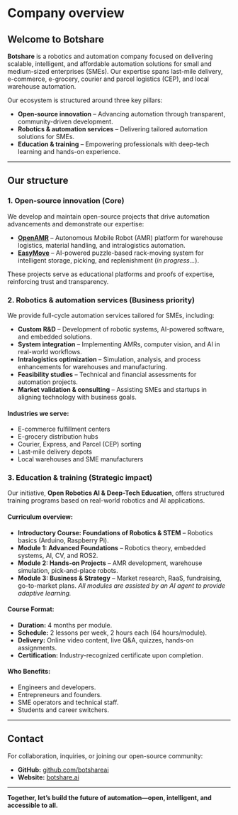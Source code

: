 # Company overview

## Welcome to Botshare

**Botshare** is a robotics and automation company focused on delivering scalable, intelligent, and affordable automation solutions for small and medium-sized enterprises (SMEs). Our expertise spans last-mile delivery, e-commerce, e-grocery, courier and parcel logistics (CEP), and local warehouse automation.

Our ecosystem is structured around three key pillars:

- **Open-source innovation** – Advancing automation through transparent, community-driven development.
- **Robotics & automation services** – Delivering tailored automation solutions for SMEs.
- **Education & training** – Empowering professionals with deep-tech learning and hands-on experience.

---

## Our structure

### 1. Open-source innovation (Core)
We develop and maintain open-source projects that drive automation advancements and demonstrate our expertise:

- **[OpenAMR](https://github.com/botshareai/OpenAMR)** – Autonomous Mobile Robot (AMR) platform for warehouse logistics, material handling, and intralogistics automation.
- **[EasyMove](https://github.com/botshareai/EasyMove)** – AI-powered puzzle-based rack-moving system for intelligent storage, picking, and replenishment (*in progress...*).

These projects serve as educational platforms and proofs of expertise, reinforcing trust and transparency.

### 2. Robotics & automation services (Business priority)
We provide full-cycle automation services tailored for SMEs, including:

- **Custom R&D** – Development of robotic systems, AI-powered software, and embedded solutions.
- **System integration** – Implementing AMRs, computer vision, and AI in real-world workflows.
- **Intralogistics optimization** – Simulation, analysis, and process enhancements for warehouses and manufacturing.
- **Feasibility studies** – Technical and financial assessments for automation projects.
- **Market validation & consulting** – Assisting SMEs and startups in aligning technology with business goals.

#### Industries we serve:
- E-commerce fulfillment centers
- E-grocery distribution hubs
- Courier, Express, and Parcel (CEP) sorting
- Last-mile delivery depots
- Local warehouses and SME manufacturers

### 3. Education & training (Strategic impact)
Our initiative, **Open Robotics AI & Deep-Tech Education**, offers structured training programs based on real-world robotics and AI applications.

#### **Curriculum overview:**
- **Introductory Course: Foundations of Robotics & STEM** – Robotics basics (Arduino, Raspberry Pi). 
- **Module 1: Advanced Foundations** – Robotics theory, embedded systems, AI, CV, and ROS2.
- **Module 2: Hands-on Projects** – AMR development, warehouse simulation, pick-and-place robots.
- **Module 3: Business & Strategy** – Market research, RaaS, fundraising, go-to-market plans.
*All modules are assisted by an AI agent to provide adaptive learning.*

#### **Course Format:**
- **Duration:** 4 months per module.
- **Schedule:** 2 lessons per week, 2 hours each (64 hours/module).
- **Delivery:** Online video content, live Q&A, quizzes, hands-on assignments.
- **Certification:** Industry-recognized certificate upon completion.

#### **Who Benefits:**
- Engineers and developers.
- Entrepreneurs and founders.
- SME operators and technical staff.
- Students and career switchers.

---


## Contact
For collaboration, inquiries, or joining our open-source community:

- **GitHub:** [github.com/botshareai](https://github.com/botshareai)
- **Website:** [botshare.ai](https://botshare.ai)

---

**Together, let’s build the future of automation—open, intelligent, and accessible to all.**
